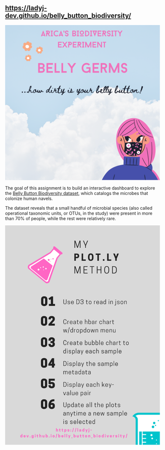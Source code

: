 ## https://ladyj-dev.github.io/belly_button_biodiversity/

![belly_buttons.png](belly_buttons.png)

The goal of this assignment is to build an interactive dashboard to explore the [Belly Button Biodiversity dataset](http://robdunnlab.com/projects/belly-button-biodiversity/), which catalogs the microbes that colonize human navels.

The dataset reveals that a small handful of microbial species (also called operational taxonomic units, or OTUs, in the study) were present in more than 70% of people, while the rest were relatively rare.

![BELLY_SCIENCE.png](BELLY_SCIENCE.png)
